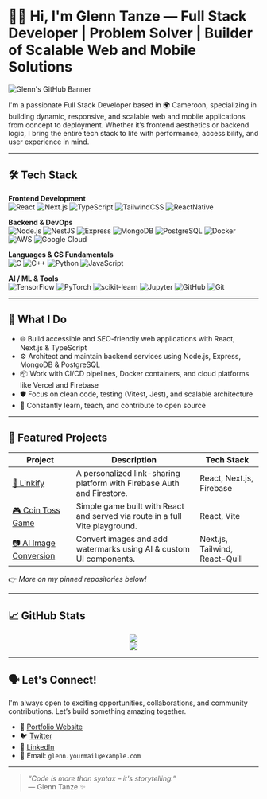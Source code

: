 # 👋🏾 Hi, I'm Glenn Tanze — Full Stack Developer | Problem Solver | Builder of Scalable Web and Mobile Solutions

![Glenn's GitHub Banner](https://your-image-url-here) <!-- Optional: Replace with your actual banner URL -->

I'm a passionate Full Stack Developer based in 🌍 Cameroon, specializing in building dynamic, responsive, and scalable web and mobile applications from concept to deployment. Whether it’s frontend aesthetics or backend logic, I bring the entire tech stack to life with performance, accessibility, and user experience in mind.

---


## 🛠️ Tech Stack

**Frontend Development**  
![React](https://img.shields.io/badge/-React-61DAFB?style=flat-square&logo=react)
![Next.js](https://img.shields.io/badge/-Next.js-000000?style=flat-square&logo=next.js)
![TypeScript](https://img.shields.io/badge/-TypeScript-3178C6?style=flat-square&logo=typescript)
![TailwindCSS](https://img.shields.io/badge/-TailwindCSS-06B6D4?style=flat-square&logo=tailwindcss)
![ReactNative](https://img.shields.io/badge/-ReactNative-06B6D4?style=flat-square&logo=reactnative)

**Backend & DevOps**  
![Node.js](https://img.shields.io/badge/-Node.js-339933?style=flat-square&logo=node.js)
![NestJS](https://img.shields.io/badge/-NestJS-E0234E?style=flat-square&logo=nestjs)
![Express](https://img.shields.io/badge/-Express-black?style=flat-square&logo=express)
![MongoDB](https://img.shields.io/badge/-MongoDB-47A248?style=flat-square&logo=mongodb)
![PostgreSQL](https://img.shields.io/badge/-PostgreSQL-336791?style=flat-square&logo=postgresql)
![Docker](https://img.shields.io/badge/-Docker-2496ED?style=flat-square&logo=docker)
![AWS](https://img.shields.io/badge/-AWS-232F3E?style=flat-square&logo=amazon-aws)
![Google Cloud](https://img.shields.io/badge/-Google%20Cloud-4285F4?style=flat-square&logo=googlecloud)

**Languages & CS Fundamentals**  
![C](https://img.shields.io/badge/-C-00599C?style=flat-square&logo=c)
![C++](https://img.shields.io/badge/-C++-00599C?style=flat-square&logo=c%2B%2B)
![Python](https://img.shields.io/badge/-Python-3776AB?style=flat-square&logo=python)
![JavaScript](https://img.shields.io/badge/-JavaScript-black?style=flat-square&logo=javascript)

**AI / ML & Tools**  
![TensorFlow](https://img.shields.io/badge/-TensorFlow-FF6F00?style=flat-square&logo=tensorflow)
![PyTorch](https://img.shields.io/badge/-PyTorch-EE4C2C?style=flat-square&logo=pytorch)
![scikit-learn](https://img.shields.io/badge/-scikit--learn-F7931E?style=flat-square&logo=scikit-learn)
![Jupyter](https://img.shields.io/badge/-Jupyter-F37626?style=flat-square&logo=jupyter)
![GitHub](https://img.shields.io/badge/-GitHub-181717?style=flat-square&logo=github)
![Git](https://img.shields.io/badge/-Git-F05032?style=flat-square&logo=git)

---

## 💼 What I Do

- 🌐 Build accessible and SEO-friendly web applications with React, Next.js & TypeScript
- ⚙️ Architect and maintain backend services using Node.js, Express, MongoDB & PostgreSQL
- 📦 Work with CI/CD pipelines, Docker containers, and cloud platforms like Vercel and Firebase
- 🛡 Focus on clean code, testing (Vitest, Jest), and scalable architecture
- 🧠 Constantly learn, teach, and contribute to open source

---

## 📌 Featured Projects

| Project | Description | Tech Stack |
|--------|-------------|------------|
| [🛒 Linkify](https://github.com/your-repo/linkify) | A personalized link-sharing platform with Firebase Auth and Firestore. | React, Next.js, Firebase |
| [🎮 Coin Toss Game](https://github.com/your-repo/coin-toss) | Simple game built with React and served via route in a full Vite playground. | React, Vite |
| [📷 AI Image Conversion](https://github.com/your-repo/image-conversion) | Convert images and add watermarks using AI & custom UI components. | Next.js, Tailwind, React-Quill |

👉 _More on my pinned repositories below!_

---

## 📈 GitHub Stats

<p align="center">
  <img src="https://github-readme-stats.vercel.app/api?username=G4EVA-dev&show_icons=true&theme=tokyonight" />
  <br/>
  <img src="https://github-readme-streak-stats.herokuapp.com/?user=glenn-tanze&theme=tokyonight" />
</p>

---

## 🗣 Let's Connect!

I'm always open to exciting opportunities, collaborations, and community contributions. Let’s build something amazing together.

- 🔗 [Portfolio Website](https://your-portfolio-link.com)
- 🐦 [Twitter](https://twitter.com/yourhandle)
- 💼 [LinkedIn](https://linkedin.com/in/yourprofile)
- 💌 Email: `glenn.yourmail@example.com`

---

> _“Code is more than syntax – it's storytelling.”_  
> — Glenn Tanze ✨

